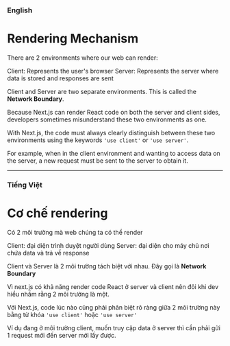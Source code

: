 ### English

# Rendering Mechanism

There are 2 environments where our web can render:

Client: Represents the user's browser
Server: Represents the server where data is stored and responses are sent

Client and Server are two separate environments. This is called the **Network Boundary**.

Because Next.js can render React code on both the server and client sides, developers sometimes misunderstand these two environments as one.

With Next.js, the code must always clearly distinguish between these two environments using the keywords `'use client'` or `'use server'`.

For example, when in the client environment and wanting to access data on the server, a new request must be sent to the server to obtain it.

---

### Tiếng Việt

# Cơ chế rendering

Có 2 môi trường mà web chúng ta có thể render

Client: đại diện trình duyệt người dùng
Server: đại diện cho máy chủ nơi chứa data và trả về response

Client và Server là 2 môi trường tách biệt với nhau. Đây gọi là **Network Boundary**

Vì next.js có khả năng render code React ở server và client nên đôi khi dev hiểu nhầm rằng 2 môi trường là một.

Với Next.js, code lúc nào cũng phải phân biệt rõ ràng giữa 2 môi trường này bằng từ khóa `'use client'` hoặc `'use server'`

Ví dụ đang ở môi trường client, muốn truy cập data ở server thì cần phải gửi 1 request mới đến server mới lấy được.
